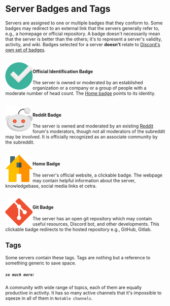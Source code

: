 # Server Badges and Tags
Servers are assigned to  one or multiple badges that they conform to. Some badges may redirect to an external link that the servers generally refer to, e.g., a homepage or official repository. A badge doesn't necessarily mean that the server is better than the others; it's to represent a server's validity, activity, and wiki. Badges selected for a server **doesn't** relate to [Discord's own set of badges](https://discordia.me/en/badges).

<br>

<img align="left" height="86px" width="86px" alt="Badge for officially owned Server" src="images/badges/official_86px.png" />

#### Official Identification Badge
The server is owned or moderated by an established organization or a company or a group of people with a moderate number of head count. The [Home badge](#home-badge) points to its identity. 

<br>

<img align="left" height="86px" width="86px" alt="Badge for officially owned Server" src="images/badges/reddit_86px.png" />

#### Reddit Badge
The server is owned and moderated by an existing [Reddit](https://www.reddit.com/) forum's moderators, though not all moderators of the subreddit may be involved. It is officially recognized as an associate community by the subreddit. 

<br>

<img align="left" height="86px" width="86px" alt="Badge for owning a Website" src="images/badges/homepage_86px.png" />

#### Home Badge
The server's official website, a clickable badge. The webpage may contain helpful information about the server, knowledgebase, social media links et cetra.

<br>

<img align="left" height="86px" width="86px" alt="Badge for owning a Website" src="images/badges/git_86px.png" />

#### Git Badge
The server has an open git repository which may contain useful resources, Discord bot, and other developments. This clickable badge redirects to the hosted repository e.g., GitHub, Gitlab. 

## Tags

Some servers contain these tags. Tags are nothing but a reference to something generic to save space.

##### `so much more`: 
A community with wide range of topics, each of them are equally productive in activity. It has so many active channels that it's impossible to sqeeze in all of them in `Notable channels`.
